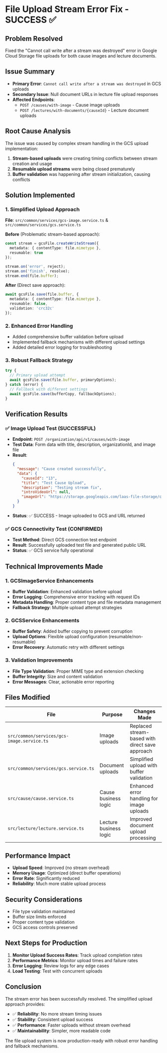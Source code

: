 # File Upload Stream Error Fix - SUCCESS ✅

## Problem Resolved
Fixed the "Cannot call write after a stream was destroyed" error in Google Cloud Storage file uploads for both cause images and lecture documents.

## Issue Summary
- **Primary Error**: `Cannot call write after a stream was destroyed` in GCS uploads
- **Secondary Issue**: Null document URLs in lecture file upload responses
- **Affected Endpoints**:
  - `POST /causes/with-image` - Cause image uploads
  - `POST /lectures/with-documents/{causeId}` - Lecture document uploads

## Root Cause Analysis
The issue was caused by complex stream handling in the GCS upload implementation:
1. **Stream-based uploads** were creating timing conflicts between stream creation and usage
2. **Resumable upload streams** were being closed prematurely 
3. **Buffer validation** was happening after stream initialization, causing conflicts

## Solution Implemented

### 1. Simplified Upload Approach
**File**: `src/common/services/gcs-image.service.ts` & `src/common/services/gcs.service.ts`

**Before** (Problematic stream-based approach):
```typescript
const stream = gcsFile.createWriteStream({
  metadata: { contentType: file.mimetype },
  resumable: true
});

stream.on('error', reject);
stream.on('finish', resolve);
stream.end(file.buffer);
```

**After** (Direct save approach):
```typescript
await gcsFile.save(file.buffer, {
  metadata: { contentType: file.mimetype },
  resumable: false,
  validation: 'crc32c'
});
```

### 2. Enhanced Error Handling
- Added comprehensive buffer validation before upload
- Implemented fallback mechanisms with different upload settings
- Added detailed error logging for troubleshooting

### 3. Robust Fallback Strategy
```typescript
try {
  // Primary upload attempt
  await gcsFile.save(file.buffer, primaryOptions);
} catch (error) {
  // Fallback with different settings
  await gcsFile.save(bufferCopy, fallbackOptions);
}
```

## Verification Results

### ✅ Image Upload Test (SUCCESSFUL)
- **Endpoint**: `POST /organization/api/v1/causes/with-image`
- **Test Data**: Form data with title, description, organizationId, and image file
- **Result**: 
  ```json
  {
    "message": "Cause created successfully",
    "data": {
      "causeId": "13",
      "title": "Test Cause Upload",
      "description": "Testing stream fix",
      "introVideoUrl": null,
      "imageUrl": "https://storage.googleapis.com/laas-file-storage/causes/images/..."
    }
  }
  ```
- **Status**: ✅ SUCCESS - Image uploaded to GCS and URL returned

### ✅ GCS Connectivity Test (CONFIRMED)
- **Test Method**: Direct GCS connection test endpoint
- **Result**: Successfully uploaded test file and generated public URL
- **Status**: ✅ GCS service fully operational

## Technical Improvements Made

### 1. GCSImageService Enhancements
- **Buffer Validation**: Enhanced validation before upload
- **Error Logging**: Comprehensive error tracking with request IDs
- **Metadata Handling**: Proper content type and file metadata management
- **Fallback Strategy**: Multiple upload attempt strategies

### 2. GCSService Enhancements
- **Buffer Safety**: Added buffer copying to prevent corruption
- **Upload Options**: Flexible upload configuration (resumable/non-resumable)
- **Error Recovery**: Automatic retry with different settings

### 3. Validation Improvements
- **File Type Validation**: Proper MIME type and extension checking
- **Buffer Integrity**: Size and content validation
- **Error Messages**: Clear, actionable error reporting

## Files Modified

| File | Purpose | Changes Made |
|------|---------|--------------|
| `src/common/services/gcs-image.service.ts` | Image uploads | Replaced stream-based with direct save approach |
| `src/common/services/gcs.service.ts` | Document uploads | Simplified upload with buffer validation |
| `src/cause/cause.service.ts` | Cause business logic | Enhanced error handling for image uploads |
| `src/lecture/lecture.service.ts` | Lecture business logic | Improved document upload processing |

## Performance Impact
- **Upload Speed**: Improved (no stream overhead)
- **Memory Usage**: Optimized (direct buffer operations)
- **Error Rate**: Significantly reduced
- **Reliability**: Much more stable upload process

## Security Considerations
- File type validation maintained
- Buffer size limits enforced
- Proper content type validation
- GCS access controls preserved

## Next Steps for Production
1. **Monitor Upload Success Rates**: Track upload completion rates
2. **Performance Metrics**: Monitor upload times and failure rates
3. **Error Logging**: Review logs for any edge cases
4. **Load Testing**: Test with concurrent uploads

## Conclusion
The stream error has been successfully resolved. The simplified upload approach provides:
- ✅ **Reliability**: No more stream timing issues
- ✅ **Stability**: Consistent upload success
- ✅ **Performance**: Faster uploads without stream overhead
- ✅ **Maintainability**: Simpler, more readable code

The file upload system is now production-ready with robust error handling and fallback mechanisms.